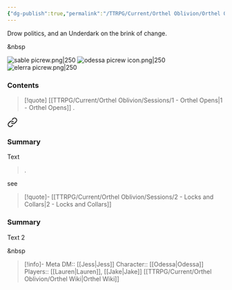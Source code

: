 ```yaml
---
{"dg-publish":true,"permalink":"/TTRPG/Current/Orthel Oblivion/Orthel Oblivion/"}
---
```


Drow politics, and an Underdark on the brink of change.

&nbsp

![sable picrew.png|250](/img/user/TTRPG/Current/Orthel%20Oblivion/Wiki/Attachments/sable%20picrew.png) 
![odessa picrew icon.png|250](/img/user/TTRPG/Current/Orthel%20Oblivion/Wiki/Attachments/odessa%20picrew%20icon.png)
![elerra picrew.png|250](/img/user/TTRPG/Current/Orthel%20Oblivion/Wiki/Attachments/elerra%20picrew.png)

### Contents

> [!quote] [[TTRPG/Current/Orthel Oblivion/Sessions/1 - Orthel Opens\|1 - Orthel Opens]]
> .
> 
<div class="transclusion internal-embed is-loaded"><a class="markdown-embed-link" href="/ttrpg/current/orthel-oblivion/sessions/1-orthel-opens/#summary" aria-label="Open link"><svg xmlns="http://www.w3.org/2000/svg" width="24" height="24" viewBox="0 0 24 24" fill="none" stroke="currentColor" stroke-width="2" stroke-linecap="round" stroke-linejoin="round" class="svg-icon lucide-link"><path d="M10 13a5 5 0 0 0 7.54.54l3-3a5 5 0 0 0-7.07-7.07l-1.72 1.71"></path><path d="M14 11a5 5 0 0 0-7.54-.54l-3 3a5 5 0 0 0 7.07 7.07l1.71-1.71"></path></svg></a><div class="markdown-embed">



### Summary

Text

</div></div>

> .

see
> [!quote]- [[TTRPG/Current/Orthel Oblivion/Sessions/2 - Locks and Collars\|2 - Locks and Collars]]
> 
<div class="transclusion internal-embed is-loaded"><div class="markdown-embed">



### Summary

Text 2

</div></div>


&nbsp

> [!info]- Meta
> DM:: [[Jess\|Jess]]
> Character:: [[Odessa\|Odessa]]
> Players:: [[Lauren\|Lauren]], [[Jake\|Jake]]
> [[TTRPG/Current/Orthel Oblivion/Orthel Wiki\|Orthel Wiki]]


